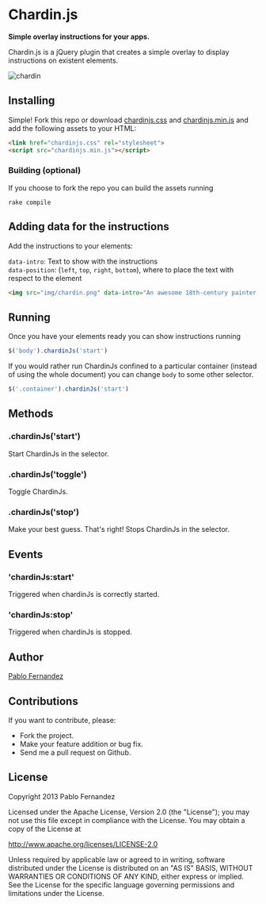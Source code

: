 # Chardin.js

**Simple overlay instructions for your apps.**

Chardin.js is a jQuery plugin that creates a simple overlay to display instructions on existent elements.

![chardin](https://raw.github.com/heelhook/chardin.js/master/example/img/chardin.png "chardin")

## Installing

Simple! Fork this repo or download [chardinjs.css][0] and [chardinjs.min.js][1] and add the following assets to your HTML:

```HTML
<link href="chardinjs.css" rel="stylesheet">
<script src="chardinjs.min.js"></script>
```

### Building (optional)

If you choose to fork the repo you can build the assets running

    rake compile


## Adding data for the instructions

Add the instructions to your elements:

`data-intro`: Text to show with the instructions  
`data-position`: (`left`, `top`, `right`, `bottom`), where to place the text with respect to the element

```HTML
<img src="img/chardin.png" data-intro="An awesome 18th-century painter, who found beauty in everyday, common things." data-position="right" />
```

## Running

Once you have your elements ready you can show instructions running

```Javascript
$('body').chardinJs('start')
```

If you would rather run ChardinJs confined to a particular container (instead of using the whole document) you can
change `body` to some other selector.

```Javascript
$('.container').chardinJs('start')
```

## Methods

### .chardinJs('start')

Start ChardinJs in the selector.

### .chardinJs('toggle')

Toggle ChardinJs.

### .chardinJs('stop')

Make your best guess. That's right! Stops ChardinJs in the selector.

## Events

### 'chardinJs:start'

Triggered when chardinJs is correctly started.

### 'chardinJs:stop'

Triggered when chardinJs is stopped.

## Author

[Pablo Fernandez][2]

## Contributions

If you want to contribute, please:

  * Fork the project.
  * Make your feature addition or bug fix.
  * Send me a pull request on Github.


## License

Copyright 2013 Pablo Fernandez

Licensed under the Apache License, Version 2.0 (the "License");
you may not use this file except in compliance with the License.
You may obtain a copy of the License at

http://www.apache.org/licenses/LICENSE-2.0

Unless required by applicable law or agreed to in writing, software
distributed under the License is distributed on an "AS IS" BASIS,
WITHOUT WARRANTIES OR CONDITIONS OF ANY KIND, either express or implied.
See the License for the specific language governing permissions and
limitations under the License.

 [0]: https://github.com/heelhook/chardin.js/blob/master/chardinjs.css
 [1]: https://github.com/heelhook/chardin.js/blob/master/chardinjs.min.js
 [2]: https://github.com/heelhook